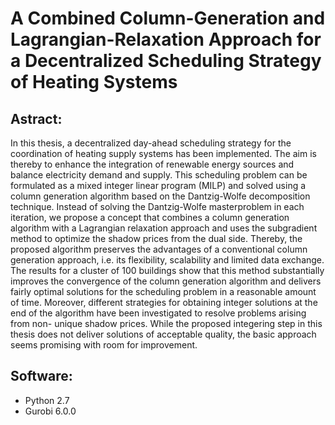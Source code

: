 # A Combined Column-Generation and Lagrangian-Relaxation Approach for a Decentralized Scheduling Strategy of Heating Systems

## Astract:

In this thesis, a decentralized day-ahead scheduling strategy for the coordination of heating supply systems has been implemented. The aim is thereby to enhance the integration of renewable energy sources and balance electricity demand and supply. This scheduling problem can be formulated as a mixed integer linear program (MILP) and solved using a column generation algorithm based on the Dantzig-Wolfe decomposition technique. Instead of solving the Dantzig-Wolfe masterproblem in each iteration, we propose a concept that combines a column generation algorithm with a Lagrangian relaxation approach and uses the subgradient method to optimize the shadow prices from the dual side. Thereby, the proposed algorithm preserves the advantages of a conventional column generation approach, i.e. its flexibility, scalability and limited data exchange. The results for a cluster of 100 buildings show that this method substantially improves the convergence of the column generation algorithm and delivers fairly optimal solutions for the scheduling problem in a reasonable amount of time. Moreover, different strategies for obtaining integer solutions at the end of the algorithm have been investigated to resolve problems arising from non- unique shadow prices. While the proposed integering step in this thesis does not deliver solutions of acceptable quality, the basic approach seems promising with room for improvement.

## Software:

- Python 2.7
- Gurobi 6.0.0
